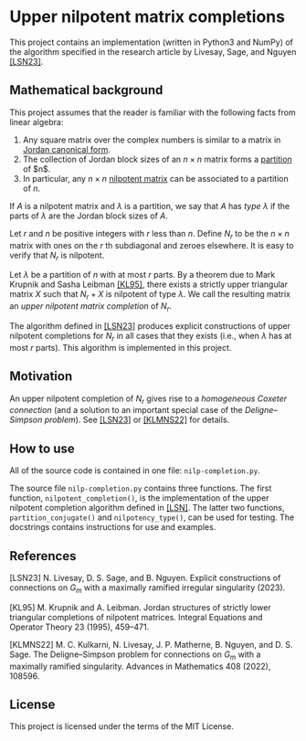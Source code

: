 # Upper nilpotent matrix completions

This project contains an implementation (written in Python3 and NumPy) of the algorithm specified in the research article by Livesay, Sage, and Nguyen [[LSN23]](#1).

## Mathematical background

This project assumes that the reader is familiar with the following facts from linear algebra:
1. Any square matrix over the complex numbers is similar to a matrix in [Jordan canonical form](https://en.wikipedia.org/wiki/Jordan_normal_form).
2. The collection of Jordan block sizes of an $n\times n$ matrix forms a [partition](https://en.wikipedia.org/wiki/Partition_(number_theory)) of $n$.
3. In particular, any $n\times n$ [nilpotent matrix](https://en.wikipedia.org/wiki/Nilpotent_matrix) can be associated to a partition of $n$.

If $A$ is a nilpotent matrix and $\lambda$ is a partition, we say that $A$ has _type_ $\lambda$ if the parts of $\lambda$ are the Jordan block sizes of $A$.

Let $r$ and $n$ be positive integers with $r$ less than $n$. Define $N_r$ to be the $n\times n$ matrix with ones on the $r$ th subdiagonal and zeroes elsewhere. It is easy to verify that $N_r$ is nilpotent.

Let $\lambda$ be a partition of $n$ with at most $r$ parts. By a theorem due to Mark Krupnik and Sasha Leibman [[KL95]](#2), there exists a strictly upper triangular matrix $X$ such that $N_r+X$ is nilpotent of type $\lambda$. We call the resulting matrix an _upper nilpotent matrix completion_ of $N_r$.

The algorithm defined in [[LSN23]](#1) produces explicit constructions of upper nilpotent completions for $N_r$ in all cases that they exists (i.e., when $\lambda$ has at most $r$ parts). This algorithm is implemented in this project.

## Motivation

An upper nilpotent completion of $N_r$ gives rise to a _homogeneous Coxeter connection_ (and a solution to an important special case of the _Deligne–Simpson problem_). See [[LSN23]](#1) or [[KLMNS22]](#3) for details.

## How to use

All of the source code is contained in one file: `nilp-completion.py`.

The source file `nilp-completion.py` contains three functions. The first function, `nilpotent_completion()`, is the implementation of the upper nilpotent completion algorithm defined in [[LSN]](#1). The latter two functions, `partition_conjugate()` and `nilpotency_type()`, can be used for testing. The docstrings contains instructions for use and examples.

## References

<a id="1">[LSN23]</a>
N. Livesay, D. S. Sage, and B. Nguyen. Explicit constructions of connections on $G_m$ with a maximally ramified irregular singularity (2023).

<a id="2">[KL95]</a>
M. Krupnik and A. Leibman. Jordan structures of strictly lower triangular completions of nilpotent matrices. Integral Equations and Operator Theory 23 (1995), 459–471.

<a id="3">[KLMNS22]</a>
M. C. Kulkarni, N. Livesay, J. P. Matherne, B. Nguyen, and D. S. Sage. The Deligne–Simpson problem for connections on $G_m$ with a maximally ramified singularity. Advances in Mathematics 408 (2022), 108596.

## License

This project is licensed under the terms of the MIT License.
